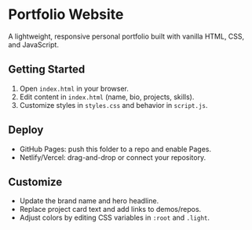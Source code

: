 # Portfolio Website

A lightweight, responsive personal portfolio built with vanilla HTML, CSS, and JavaScript.


## Getting Started
1. Open `index.html` in your browser.
2. Edit content in `index.html` (name, bio, projects, skills).
3. Customize styles in `styles.css` and behavior in `script.js`.

## Deploy
- GitHub Pages: push this folder to a repo and enable Pages.
- Netlify/Vercel: drag-and-drop or connect your repository.

## Customize
- Update the brand name and hero headline.
- Replace project card text and add links to demos/repos.
- Adjust colors by editing CSS variables in `:root` and `.light`.

